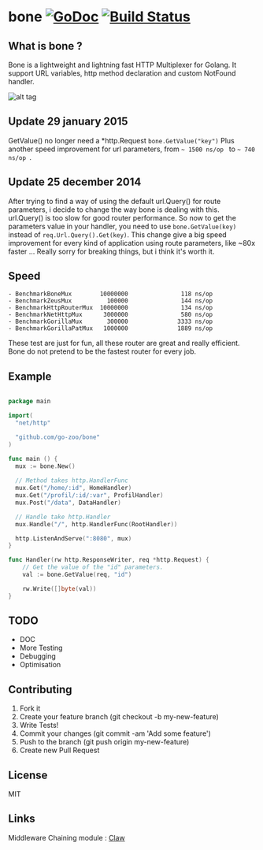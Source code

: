 bone [![GoDoc](https://godoc.org/github.com/squiidz/bone?status.png)](http://godoc.org/github.com/go-zoo/bone) [![Build Status](https://travis-ci.org/go-zoo/bone.svg)](https://travis-ci.org/go-zoo/bone)
=======

## What is bone ?

Bone is a lightweight and lightning fast HTTP Multiplexer for Golang. It support URL variables, http method declaration
and custom NotFound handler.

![alt tag](https://c2.staticflickr.com/2/1070/540747396_5542b42cca_z.jpg)

## Update 29 january 2015

GetValue() no longer need a *http.Request ``` bone.GetValue("key") ```
Plus another speed improvement for url parameters, from ```~ 1500 ns/op ``` to ```~ 740 ns/op ```. 

## Update 25 december 2014

After trying to find a way of using the default url.Query() for route parameters, i decide to change the way bone is dealing with this. url.Query() is too slow for good router performance.
So now to get the parameters value in your handler, you need to use 
` bone.GetValue(key) ` instead of ` req.Url.Query().Get(key) `.
This change give a big speed improvement for every kind of application using route parameters, like ~80x faster ...
Really sorry for breaking things, but i think it's worth it.  

## Speed

```
- BenchmarkBoneMux        10000000               118 ns/op
- BenchmarkZeusMux          100000               144 ns/op
- BenchmarkHttpRouterMux  10000000               134 ns/op
- BenchmarkNetHttpMux      3000000               580 ns/op
- BenchmarkGorillaMux       300000              3333 ns/op
- BenchmarkGorillaPatMux   1000000              1889 ns/op
```

 These test are just for fun, all these router are great and really efficient. 
 Bone do not pretend to be the fastest router for every job. 

## Example

``` go

package main

import(
  "net/http"

  "github.com/go-zoo/bone"
)

func main () {
  mux := bone.New()
  
  // Method takes http.HandlerFunc
  mux.Get("/home/:id", HomeHandler)
  mux.Get("/profil/:id/:var", ProfilHandler)
  mux.Post("/data", DataHandler)

  // Handle take http.Handler
  mux.Handle("/", http.HandlerFunc(RootHandler))

  http.ListenAndServe(":8080", mux)
}

func Handler(rw http.ResponseWriter, req *http.Request) {
	// Get the value of the "id" parameters.
	val := bone.GetValue(req, "id")

	rw.Write([]byte(val))
}

```
## TODO

- DOC
- More Testing
- Debugging
- Optimisation

## Contributing

1. Fork it
2. Create your feature branch (git checkout -b my-new-feature)
3. Write Tests!
4. Commit your changes (git commit -am 'Add some feature')
5. Push to the branch (git push origin my-new-feature)
6. Create new Pull Request

## License
MIT

## Links

Middleware Chaining module : [Claw](https://github.com/go-zoo/claw)
